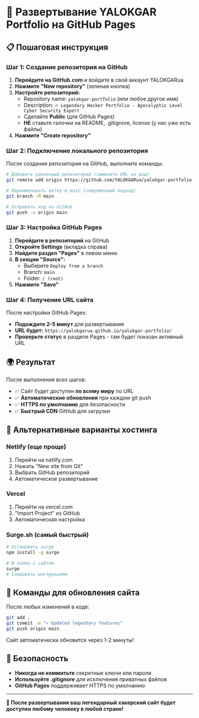 # 🚀 Развертывание YALOKGAR Portfolio на GitHub Pages

## 📋 Пошаговая инструкция

### Шаг 1: Создание репозитория на GitHub

1. **Перейдите на GitHub.com** и войдите в свой аккаунт YALOKGARua
2. **Нажмите "New repository"** (зеленая кнопка)
3. **Настройте репозиторий:**
   - Repository name: `yalokgar-portfolio` (или любое другое имя)
   - Description: `🔥 Legendary Hacker Portfolio - Apocalyptic Level Cyber Security Expert`
   - Сделайте **Public** (для GitHub Pages)
   - **НЕ** ставьте галочки на README, .gitignore, license (у нас уже есть файлы)
4. **Нажмите "Create repository"**

### Шаг 2: Подключение локального репозитория

После создания репозитория на GitHub, выполните команды:

```bash
# Добавить удаленный репозиторий (замените URL на ваш)
git remote add origin https://github.com/YALOKGARua/yalokgar-portfolio.git

# Переименовать ветку в main (современный подход)
git branch -M main

# Отправить код на GitHub
git push -u origin main
```

### Шаг 3: Настройка GitHub Pages

1. **Перейдите в репозиторий** на GitHub
2. **Откройте Settings** (вкладка справа)
3. **Найдите раздел "Pages"** в левом меню
4. **В секции "Source":**
   - Выберите `Deploy from a branch`
   - Branch: `main`
   - Folder: `/ (root)`
5. **Нажмите "Save"**

### Шаг 4: Получение URL сайта

После настройки GitHub Pages:
- **Подождите 2-5 минут** для развертывания
- **URL будет:** `https://yalokgarua.github.io/yalokgar-portfolio/`
- **Проверьте статус** в разделе Pages - там будет показан активный URL

## 🌍 Результат

После выполнения всех шагов:
- ✅ Сайт будет доступен **по всему миру** по URL
- ✅ **Автоматические обновления** при каждом git push
- ✅ **HTTPS по умолчанию** для безопасности
- ✅ **Быстрый CDN** GitHub для загрузки

## 🔧 Альтернативные варианты хостинга

### Netlify (еще проще)
1. Перейти на netlify.com
2. Нажать "New site from Git"
3. Выбрать GitHub репозиторий
4. Автоматическое развертывание

### Vercel
1. Перейти на vercel.com  
2. "Import Project" из GitHub
3. Автоматическая настройка

### Surge.sh (самый быстрый)
```bash
# Установить surge
npm install -g surge

# В папке с сайтом
surge
# Следовать инструкциям
```

## 🎯 Команды для обновления сайта

После любых изменений в коде:
```bash
git add .
git commit -m "💀 Updated legendary features"
git push origin main
```

Сайт автоматически обновится через 1-2 минуты!

## 🔐 Безопасность

- **Никогда не коммитьте** секретные ключи или пароли
- **Используйте .gitignore** для исключения приватных файлов
- **GitHub Pages** поддерживает HTTPS по умолчанию

---

**🚀 После развертывания ваш легендарный хакерский сайт будет доступен любому человеку в любой стране!** 
